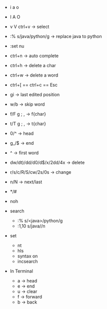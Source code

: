 - i a o
- I A O
- v V ctrl+v -> select
- :% s/java/python/g -> replace java to python
- :set nu
- ctrl+n -> auto complete
- ctrl+h -> delete a char
- ctrl+w -> delete a word
- ctrl+[ == ctrl+c == Esc
- gi -> last edited position
- w/b -> skip word
- f/F g ; , -> f{char}
- t/T g ; , -> t{char}
- 0/^ -> head
- g_/$ -> end
- ^ -> first word
- dw/dt)/dd/d0/d$/x/2dd/4x -> delete
- r/s/c/R/S/cw/2s/0s -> change
- n/N -> next/last
- */#
- noh
- search
  - :% s/\<java\>/python/g
  - :1,10 s/java//n

- set
  - nt
  - hls
  - syntax on
  - incsearch

- In Terminal
  - a -> head
  - e -> end
  - u -> clear
  - f -> forward
  - b -> back